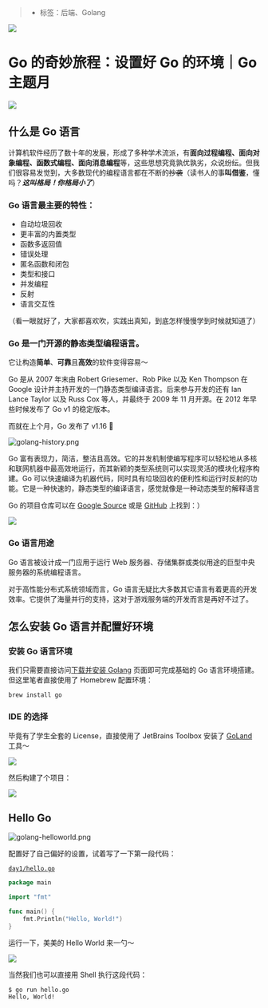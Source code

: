 > * 标签：后端、Golang

![](https://p3-juejin.byteimg.com/tos-cn-i-k3u1fbpfcp/15ee9e1f856447fba1935aa98925c0b9~tplv-k3u1fbpfcp-zoom-1.image)

# Go 的奇妙旅程：设置好 Go 的环境｜Go 主题月

![](https://p3-juejin.byteimg.com/tos-cn-i-k3u1fbpfcp/ee51d3128b444d8f89fdb67552054550~tplv-k3u1fbpfcp-zoom-1.image)

## 什么是 Go 语言

计算机软件经历了数十年的发展，形成了多种学术流派，有**面向过程编程、面向对象编程、函数式编程、面向消息编程**等，这些思想究竟孰优孰劣，众说纷纭。但我们很容易发觉到，大多数现代的编程语言都在不断的<s>抄袭</s>（读书人的事**叫借鉴**，懂吗？***这叫格局！你格局小了***）

### Go 语言最主要的特性：

* 自动垃圾回收
* 更丰富的内置类型
* 函数多返回值
* 错误处理
* 匿名函数和闭包
* 类型和接口
* 并发编程
* 反射
* 语言交互性

（看一眼就好了，大家都喜欢吹，实践出真知，到底怎样慢慢学到时候就知道了）

### Go 是一门开源的静态类型编程语言。

它让构造**简单**、**可靠**且**高效**的软件变得容易～

Go 是从 2007 年末由 Robert Griesemer、Rob Pike 以及 Ken Thompson 在 Google 设计并主持开发的一门静态类型编译语言。后来参与开发的还有 Ian Lance Taylor 以及 Russ Cox 等人，并最终于 2009 年 11 月开源。在 2012 年早些时候发布了 Go v1 的稳定版本。

而就在上个月，Go 发布了 v1.16 🎉

![golang-history.png](https://p1-juejin.byteimg.com/tos-cn-i-k3u1fbpfcp/30fbc965c581427a8c3529e9c366256a~tplv-k3u1fbpfcp-zoom-1.image)

Go 富有表现力，简洁，整洁且高效。它的并发机制使编写程序可以轻松地从多核和联网机器中最高效地运行，而其新颖的类型系统则可以实现灵活的模块化程序构建。Go 可以快速编译为机器代码，同时具有垃圾回收的便利性和运行时反射的功能。它是一种快速的，静态类型的编译语言，感觉就像是一种动态类型的解释语言

Go 的项目仓库可以在 [Google Source](https://go.googlesource.com/go) 或是 [GitHub](https://github.com/golang/go) 上找到：）

![](https://golang.org/doc/gopher/fiveyears.jpg)

### Go 语言用途

Go 语言被设计成一门应用于运行 Web 服务器、存储集群或类似用途的巨型中央服务器的系统编程语言。

对于高性能分布式系统领域而言，Go 语言无疑比大多数其它语言有着更高的开发效率。它提供了海量并行的支持，这对于游戏服务端的开发而言是再好不过了。

## 怎么安装 Go 语言并配置好环境

### 安装 Go 语言环境

我们只需要直接访问[下载并安装 Golang](https://golang.org/doc/install) 页面即可完成基础的 Go 语言环境搭建。但这里笔者直接使用了 Homebrew 配置环境：

```shell
brew install go
```

### IDE 的选择

毕竟有了学生全套的 License，直接使用了 JetBrains Toolbox 安装了 [GoLand](https://www.jetbrains.com/go/) 工具～

![](https://p6-juejin.byteimg.com/tos-cn-i-k3u1fbpfcp/858709251a0240bc8c7b5249b73249ef~tplv-k3u1fbpfcp-zoom-1.image)

然后构建了个项目：

![](https://p9-juejin.byteimg.com/tos-cn-i-k3u1fbpfcp/9bc3839baa9c490ba1d0b6f08ab45199~tplv-k3u1fbpfcp-zoom-1.image)

## Hello Go

![golang-helloworld.png](https://p6-juejin.byteimg.com/tos-cn-i-k3u1fbpfcp/3a7ab61730e240b68c4824f6c8d8ea9a~tplv-k3u1fbpfcp-zoom-1.image)

配置好了自己偏好的设置，试着写了一下第一段代码：

[`day1/hello.go`](https://github.com/PassionPenguin/AwesomeGo/blob/master/day1/hello.go)

```go
package main

import "fmt"

func main() {
	fmt.Println("Hello, World!")
}
```

运行一下，美美的 Hello World 来一勺～

![](https://p3-juejin.byteimg.com/tos-cn-i-k3u1fbpfcp/c121b76cf5d549a6a50c8eb1373773f6~tplv-k3u1fbpfcp-zoom-1.image)

当然我们也可以直接用 Shell 执行这段代码：

```shell
$ go run hello.go
Hello, World!
```